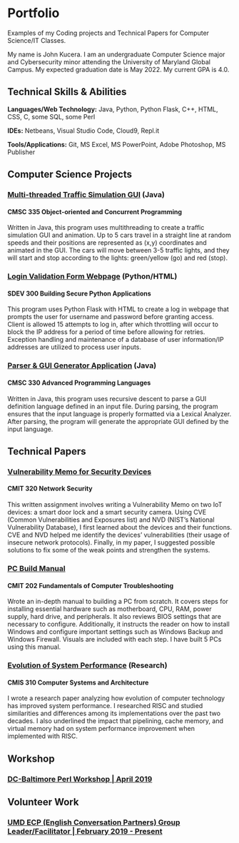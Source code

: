 # Portfolio
Examples of my Coding projects and Technical Papers for Computer Science/IT Classes.

My name is John Kucera. I am an undergraduate Computer Science major and Cybersecurity minor attending the University of Maryland Global Campus. My expected graduation date is May 2022. My current GPA is 4.0.

## Technical Skills & Abilities

**Languages/Web Technology:**
Java, Python, Python Flask, C++, HTML, CSS, C, some SQL, some Perl

**IDEs:**
Netbeans, Visual Studio Code, Cloud9, Repl.it

**Tools/Applications:**
Git, MS Excel, MS PowerPoint, Adobe Photoshop, MS Publisher

## Computer Science Projects

### [Multi-threaded Traffic Simulation GUI](./Multi-threadedTrafficSimulationGUI) (Java)
#### CMSC 335 Object-oriented and Concurrent Programming

Written in Java, this program uses multithreading to create a traffic simulation GUI and animation. Up to 5 cars travel in a straight line at random speeds and their positions are represented as (x,y) coordinates and animated in the GUI. The cars will move between 3-5 traffic lights, and they will start and stop according to the lights: green/yellow (go) and red (stop).

### [Login Validation Form Webpage](./LoginValidationWebpage) (Python/HTML)
#### SDEV 300 Building Secure Python Applications

This program uses Python Flask with HTML to create a log in webpage that prompts the user for username and password before granting access. Client is allowed 15 attempts to log in, after which throttling will occur to block the IP address for a period of time before allowing for retries. Exception handling and maintenance of a database of user information/IP addresses are utilized to process user inputs.

### [Parser & GUI Generator Application](./Parser&GUIGenerator) (Java)
#### CMSC 330 Advanced Programming Languages

Written in Java, this program uses recursive descent to parse a GUI definition language defined in an input file.  During parsing, the program ensures that the input language is properly formatted via a Lexical Analyzer.  After parsing, the program will generate the appropriate GUI defined by the input language.

## Technical Papers

### [Vulnerability Memo for Security Devices](./VulnerabilityMemo.pdf)
#### CMIT 320 Network Security

This written assignment involves writing a Vulnerability Memo on two IoT devices: a smart door lock and a smart security camera. Using CVE (Common Vulnerabilities and Exposures list) and NVD (NIST’s National Vulnerability Database), I first learned about the devices and their functions.  CVE and NVD helped me identify the devices’ vulnerabilities (their usage of insecure network protocols). Finally, in my paper, I suggested possible solutions to fix some of the weak points and strengthen the systems.

### [PC Build Manual](./PCBuildManual.pdf) 
#### CMIT 202 Fundamentals of Computer Troubleshooting

Wrote an in-depth manual to building a PC from scratch. It covers steps for installing essential hardware such as motherboard, CPU, RAM, power supply, hard drive, and peripherals. It also reviews BIOS settings that are necessary to configure. Additionally, it instructs the reader on how to install Windows and configure important settings such as Windows Backup and Windows Firewall. Visuals are included with each step. I have built 5 PCs using this manual.

### [Evolution of System Performance](./SystemPerformance-ResearchPaper.pdf) (Research)
#### CMIS 310 Computer Systems and Architecture

I wrote a research paper analyzing how evolution of computer technology has improved system performance. I researched RISC and studied similarities and differences among its implementations over the past two decades. I also underlined the impact that pipelining, cache memory, and virtual memory had on system performance improvement when implemented with RISC.

## Workshop

### [DC-Baltimore Perl Workshop | April 2019](https://dcbpw.org/dcbpw2020/)

## Volunteer Work

### [UMD ECP (English Conversation Partners) Group Leader/Facilitator | February 2019 - Present](http://ecpumd.weebly.com/)
